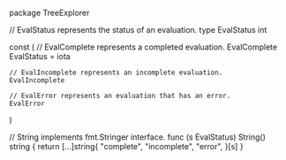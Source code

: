 package TreeExplorer

// EvalStatus represents the status of an evaluation.
type EvalStatus int

const (
	// EvalComplete represents a completed evaluation.
	EvalComplete EvalStatus = iota

	// EvalIncomplete represents an incomplete evaluation.
	EvalIncomplete

	// EvalError represents an evaluation that has an error.
	EvalError
)

// String implements fmt.Stringer interface.
func (s EvalStatus) String() string {
	return [...]string{
		"complete",
		"incomplete",
		"error",
	}[s]
}
